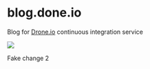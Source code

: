 blog.done.io
===========

Blog for [Drone.io](https://drone.io) continuous integration service

[![](https://drone.io/drone/blog.drone.io/status.png)](https://drone.io/drone/blog.drone.io/latest)

Fake change 2

